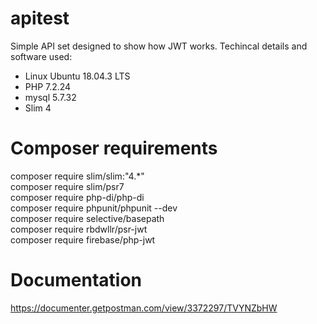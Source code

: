 # apitest
Simple API set designed to show how JWT works.
Techincal details and software used:

- Linux Ubuntu 18.04.3 LTS
- PHP 7.2.24
- mysql 5.7.32
- Slim 4


# Composer requirements

composer require slim/slim:"4.*"  
composer require slim/psr7  
composer require php-di/php-di   
composer require phpunit/phpunit --dev   
composer require selective/basepath  
composer require rbdwllr/psr-jwt  
composer require firebase/php-jwt  


# Documentation
https://documenter.getpostman.com/view/3372297/TVYNZbHW

 

